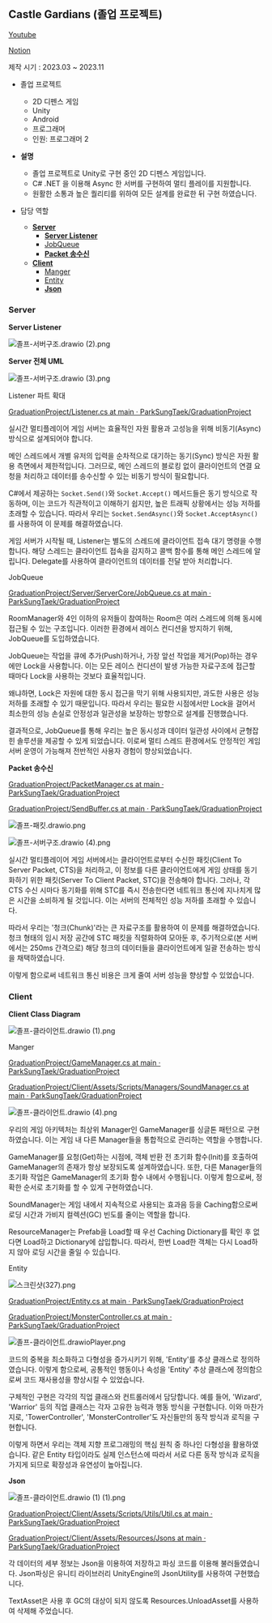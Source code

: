 ## Castle Gardians (졸업 프로젝트)

[Youtube](https://youtu.be/eCI3BYK4hy4)

[Notion](https://www.notion.so/6d24e70871254eb8a9e825f7ba365cec?pvs=4#c90de980030c4f73a410d5e5bc8f0abe)

제작 시기 : 2023.03 ~ 2023.11

- 졸업 프로젝트
    - 2D 디펜스 게임
    - Unity
    - Android
    - 프로그래머
    - 인원: 프로그래머 2
    
- **설명**
    - 졸업 프로젝트로 Unity로 구현 중인 2D 디펜스 게임입니다.
    - C# .NET 을 이용해 Async 한 서버를 구현하여 멀티 플레이를 지원합니다.
    - 원활한 소통과 높은 퀄리티를 위하여 모든 설계를 완료한 뒤 구현 하였습니다.

- 담당 역할
    - [**Server**](https://www.notion.so/6d24e70871254eb8a9e825f7ba365cec?pvs=4#73a73ad4976644cf930fe40ba4ae99cf)
        - [**Server Listener**](https://www.notion.so/6d24e70871254eb8a9e825f7ba365cec?pvs=4#9d8f0169d18e413685e3f65a3bfd7065)
        - [JobQueue](https://www.notion.so/6d24e70871254eb8a9e825f7ba365cec?pvs=4#44f212f6f6334906ad8c9d96a7400477)
        - [**Packet 송수신**](https://www.notion.so/6d24e70871254eb8a9e825f7ba365cec?pvs=4#68b2fe5f6a274a1a9a4cfac22686f5c3)
    - [**Client**](https://www.notion.so/6d24e70871254eb8a9e825f7ba365cec?pvs=4#aa32cb1e5cb64bdb98d85e7c2158ed03)
        - [Manger](https://www.notion.so/6d24e70871254eb8a9e825f7ba365cec?pvs=4#a66123265c32456199838d7daac68d1e)
        - [Entity](https://www.notion.so/6d24e70871254eb8a9e825f7ba365cec?pvs=4#bf65e65ecdc94365a2b95525b53e84b9)
        - [**Json**](https://www.notion.so/6d24e70871254eb8a9e825f7ba365cec?pvs=4#85def84d00de4b70a983bab33d0a562d)

### **Server**


**Server Listener**

![졸프-서버구조.drawio (2).png](https://www.notion.so/6d24e70871254eb8a9e825f7ba365cec?pvs=4#80b1c8095fbc43bfae22cd2ad7339d4e)

**Server 전체 UML**

![졸프-서버구조.drawio (3).png](https://s3-us-west-2.amazonaws.com/secure.notion-static.com/a82a47ce-74c6-47bd-8098-d601150fd488/%EC%A1%B8%ED%94%84-%EC%84%9C%EB%B2%84%EA%B5%AC%EC%A1%B0.drawio_(3).png)

Listener 파트 확대

[GraduationProject/Listener.cs at main · ParkSungTaek/GraduationProject](https://github.com/ParkSungTaek/GraduationProject/blob/main/Server/ServerCore/Listener.cs)

실시간 멀티플레이어 게임 서버는 효율적인 자원 활용과 고성능을 위해 비동기(Async) 방식으로 설계되어야 합니다. 

메인 스레드에서 개별 유저의 입력을 순차적으로 대기하는 동기(Sync) 방식은 자원 활용 측면에서 제한적입니다. 그러므로, 메인 스레드의 블로킹 없이 클라이언트의 연결 요청을 처리하고 데이터를 송수신할 수 있는 비동기 방식이 필요합니다.

C#에서 제공하는 `Socket.Send()`와 `Socket.Accept()` 메서드들은 동기 방식으로 작동하며, 이는 코드가 직관적이고 이해하기 쉽지만, 높은 트래픽 상황에서는 성능 저하를 초래할 수 있습니다. 따라서 우리는 `Socket.SendAsync()`와 `Socket.AcceptAsync()`를 사용하여 이 문제를 해결하였습니다.

게임 서버가 시작될 때, Listener는 별도의 스레드에 클라이언트 접속 대기 명령을 수행합니다. 해당 스레드는 클라이언트 접속을 감지하고 콜백 함수를 통해 메인 스레드에 알립니다. Delegate를 사용하여 클라이언트의 데이터를 전달 받아 처리합니다.

JobQueue

[GraduationProject/Server/ServerCore/JobQueue.cs at main · ParkSungTaek/GraduationProject](https://github.com/ParkSungTaek/GraduationProject/blob/main/Server/ServerCore/JobQueue.cs)

RoomManager와 4인 이하의 유저들이 참여하는 Room은 여러 스레드에 의해 동시에 접근될 수 있는 구조입니다.
이러한 환경에서 레이스 컨디션을 방지하기 위해, JobQueue를 도입하였습니다.

JobQueue는 작업을 큐에 추가(Push)하거나, 가장 앞선 작업을 제거(Pop)하는 경우에만 Lock을 사용합니다.
이는 모든 레이스 컨디션이 발생 가능한 자료구조에 접근할 때마다 Lock을 사용하는 것보다 효율적입니다.

왜냐하면, Lock은 자원에 대한 동시 접근을 막기 위해 사용되지만, 과도한 사용은 성능 저하를 초래할 수 있기 때문입니다. 따라서 우리는 필요한 시점에서만 Lock을 걸어서 최소한의 성능 손실로 안정성과 일관성을 보장하는 방향으로 설계를 진행했습니다.

결과적으로, JobQueue를 통해 우리는 높은 동시성과 데이터 일관성 사이에서 균형잡힌 솔루션을 제공할 수 있게 되었습니다. 이로써 멀티 스레드 환경에서도 안정적인 게임 서버 운영이 가능해져 전반적인 사용자 경험이 향상되었습니다.

**Packet 송수신**

[GraduationProject/PacketManager.cs at main · ParkSungTaek/GraduationProject](https://github.com/ParkSungTaek/GraduationProject/blob/main/Server/Server/Packet/Manage/PacketManager.cs)

[GraduationProject/SendBuffer.cs at main · ParkSungTaek/GraduationProject](https://github.com/ParkSungTaek/GraduationProject/blob/main/Server/ServerCore/Buffer/SendBuffer.cs)

![졸프-패킷.drawio.png](https://s3-us-west-2.amazonaws.com/secure.notion-static.com/4226fd70-1ae7-46aa-826e-d9e936378a85/%EC%A1%B8%ED%94%84-%ED%8C%A8%ED%82%B7.drawio.png)

![졸프-서버구조.drawio (4).png](https://s3-us-west-2.amazonaws.com/secure.notion-static.com/894473a1-a954-48e1-a000-afa9dbbf4ce7/%EC%A1%B8%ED%94%84-%EC%84%9C%EB%B2%84%EA%B5%AC%EC%A1%B0.drawio_(4).png)

실시간 멀티플레이어 게임 서버에서는 클라이언트로부터 수신한 패킷(Client To Server Packet, CTS)을 처리하고, 이 정보를 다른 클라이언트에게 게임 상태를 동기화하기 위한 패킷(Server To Client Packet, STC)을 전송해야 합니다. 그러나, 각 CTS 수신 시마다 동기화를 위해 STC를 즉시 전송한다면 네트워크 통신에 지나치게 많은 시간을 소비하게 될 것입니다. 이는 서버의 전체적인 성능 저하를 초래할 수 있습니다.

따라서 우리는 '청크(Chunk)'라는 큰 자료구조를 활용하여 이 문제를 해결하였습니다. 청크 형태의 임시 저장 공간에 STC 패킷을 직렬화하여 모아둔 후, 주기적으로(본 서버에서는 250ms 간격으로) 해당 청크의 데이터들을 클라이언트에게 일괄 전송하는 방식을 채택하였습니다.

이렇게 함으로써 네트워크 통신 비용은 크게 줄여 서버 성능을 향상할 수 있었습니다.

### **Client**


**Client Class Diagram**

![졸프-클라이언트.drawio (1).png](https://s3-us-west-2.amazonaws.com/secure.notion-static.com/d6a0042b-b678-428b-a38d-bc9166e1b4a3/%EC%A1%B8%ED%94%84-%ED%81%B4%EB%9D%BC%EC%9D%B4%EC%96%B8%ED%8A%B8.drawio_(1).png)

Manger

[GraduationProject/GameManager.cs at main · ParkSungTaek/GraduationProject](https://github.com/ParkSungTaek/GraduationProject/blob/main/Client/Assets/Scripts/Managers/GameManager.cs)

[GraduationProject/Client/Assets/Scripts/Managers/SoundManager.cs at main · ParkSungTaek/GraduationProject](https://github.com/ParkSungTaek/GraduationProject/blob/main/Client/Assets/Scripts/Managers/SoundManager.cs)

[](https://github.com/ParkSungTaek/GraduationProject/blob/main/Client/Assets/Scripts/Managers/ResourceManager.cs)

![졸프-클라이언트.drawio (4).png](https://s3-us-west-2.amazonaws.com/secure.notion-static.com/97909d31-f09d-42af-9316-df2450251771/%EC%A1%B8%ED%94%84-%ED%81%B4%EB%9D%BC%EC%9D%B4%EC%96%B8%ED%8A%B8.drawio_(4).png)

우리의 게임 아키텍처는 최상위 Manager인 GameManager를 싱글톤 패턴으로 구현하였습니다. 이는 게임 내 다른 Manager들을 통합적으로 관리하는 역할을 수행합니다.

GameManager를 요청(Get)하는 시점에, 객체 반환 전 초기화 함수(Init)를 호출하여 GameManager의 존재가 항상 보장되도록 설계하였습니다. 또한, 다른 Manager들의 초기화 작업은 GameManager의 초기화 함수 내에서 수행됩니다. 이렇게 함으로써, 정확한 순서로 초기화를 할 수 있게 구현하였습니다.

SoundManager는 게임 내에서 지속적으로 사용되는 효과음 등을 Caching함으로써 로딩 시간과 가비지 컬렉션(GC) 빈도를 줄이는 역할을 합니다.

ResourceManager는 Prefab을 Load할 때 우선 Caching Dictionary를 확인 후 없다면 Load하고 Dictionary에 삽입합니다. 따라서, 한번 Load한 객체는 다시  Load하지 않아 로딩 시간을 줄일 수 있습니다.

Entity

![스크린샷(327).png](https://s3-us-west-2.amazonaws.com/secure.notion-static.com/d9bfc2c4-e92b-4e09-ab57-ebbdc74cd2ce/%EC%8A%A4%ED%81%AC%EB%A6%B0%EC%83%B7(327).png)

[GraduationProject/Entity.cs at main · ParkSungTaek/GraduationProject](https://github.com/ParkSungTaek/GraduationProject/blob/main/Client/Assets/Scripts/Statuses/Entity.cs)

[GraduationProject/MonsterController.cs at main · ParkSungTaek/GraduationProject](https://github.com/ParkSungTaek/GraduationProject/blob/main/Client/Assets/Scripts/Controllers/MonsterController.cs)

![졸프-클라이언트.drawioPlayer.png](https://s3-us-west-2.amazonaws.com/secure.notion-static.com/0adb0974-9217-4f01-a1ce-9daf442f8d5c/%EC%A1%B8%ED%94%84-%ED%81%B4%EB%9D%BC%EC%9D%B4%EC%96%B8%ED%8A%B8.drawioPlayer.png)

코드의 중복을 최소화하고 다형성을 증가시키기 위해, 'Entity'를 추상 클래스로 정의하였습니다. 이렇게 함으로써, 공통적인 행동이나 속성을 'Entity' 추상 클래스에 정의함으로써 코드 재사용성을 향상시킬 수 있었습니다.

구체적인 구현은 각각의 직업 클래스와 컨트롤러에서 담당합니다. 예를 들어, 'Wizard', 'Warrior' 등의 직업 클래스는 각자 고유한 능력과 행동 방식을 구현합니다. 이와 마찬가지로, 'TowerController', 'MonsterController'도 자신들만의 동작 방식과 로직을 구현합니다.

이렇게 하면서 우리는 객체 지향 프로그래밍의 핵심 원칙 중 하나인 다형성을 활용하였습니다. 같은 Entity 타입이라도 실제 인스턴스에 따라서 서로 다른 동작 방식과 로직을 가지게 되므로 확장성과 유연성이 높아집니다.

**Json**

![졸프-클라이언트.drawio (1) (1).png](https://s3-us-west-2.amazonaws.com/secure.notion-static.com/750ec849-a40f-4426-a69d-23dd049c27dc/%EC%A1%B8%ED%94%84-%ED%81%B4%EB%9D%BC%EC%9D%B4%EC%96%B8%ED%8A%B8.drawio_(1)_(1).png)

[GraduationProject/Client/Assets/Scripts/Utils/Util.cs at main · ParkSungTaek/GraduationProject](https://github.com/ParkSungTaek/GraduationProject/blob/main/Client/Assets/Scripts/Utils/Util.cs)

[GraduationProject/Client/Assets/Resources/Jsons at main · ParkSungTaek/GraduationProject](https://github.com/ParkSungTaek/GraduationProject/tree/main/Client/Assets/Resources/Jsons)

각 데이터의 세부 정보는 Json을 이용하여 저장하고 파싱 코드를 이용해 불러들였습니다. Json파싱은 유니티 라이브러리 UnityEngine의 JsonUtility를 사용하여 구현했습니다. 

TextAsset은 사용 후 GC의 대상이 되지 않도록 Resources.UnloadAsset를 사용하여 삭제해 주었습니다.

